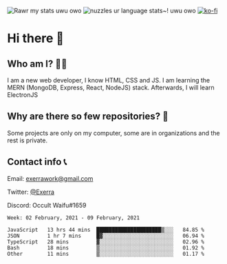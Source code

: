 ![Rawr my stats uwu owo](https://github-readme-stats.vercel.app/api?username=Exerra&show_icons=true&theme=buefy)
![nuzzles ur language stats~! uwu owo](https://github-readme-stats.vercel.app/api/top-langs/?username=Exerra&layout=compact)
[![ko-fi](https://www.ko-fi.com/img/githubbutton_sm.svg)](https://ko-fi.com/X8X130H96)
# Hi there 👋
## Who am I? 🙋‍♀️
I am a new web developer, I know HTML, CSS and JS. I am learning the MERN (MongoDB, Express, React, NodeJS) stack. Afterwards, I will learn ElectronJS
## Why are there so few repositories? 🤔
Some projects are only on my computer, some are in organizations and the rest is private.
## Contact info 📞
Email: [exerrawork@gmail.com](mailto:exerrawork@gmail.com)

Twitter: [@Exerra](https://twitter.com/exerra)

Discord: Occult Waifu#1659

<!--START_SECTION:waka-->
```text
Week: 02 February, 2021 - 09 February, 2021

JavaScript   13 hrs 44 mins  █████████████████████▒░░░   84.85 % 
JSON         1 hr 7 mins     █▓░░░░░░░░░░░░░░░░░░░░░░░   06.94 % 
TypeScript   28 mins         ▓░░░░░░░░░░░░░░░░░░░░░░░░   02.96 % 
Bash         18 mins         ▒░░░░░░░░░░░░░░░░░░░░░░░░   01.92 % 
Other        11 mins         ▒░░░░░░░░░░░░░░░░░░░░░░░░   01.17 % 
```
<!--END_SECTION:waka-->
